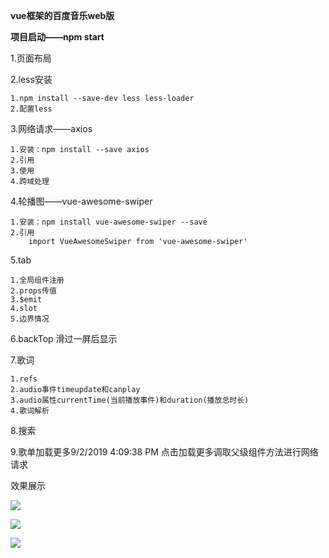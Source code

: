 **vue框架的百度音乐web版**

**项目启动——npm start**

1.页面布局
    
2.less安装

    1.npm install --save-dev less less-loader
    2.配置less

3.网络请求——axios

    1.安装：npm install --save axios
    2.引用
    3.使用
    4.跨域处理
        
4.轮播图——vue-awesome-swiper

    1.安装：npm install vue-awesome-swiper --save
    2.引用
        import VueAwesomeSwiper from 'vue-awesome-swiper'

5.tab

    1.全局组件注册
    2.props传值
    3.$emit
    4.slot
    5.边界情况

6.backTop
    滑过一屏后显示
 
7.歌词

    1.refs
    2.audio事件timeupdate和canplay
    3.audio属性currentTime(当前播放事件)和duration(播放总时长)
    4.歌词解析
        
8.搜索
    
9.歌单加载更多9/2/2019 4:09:38 PM 
    点击加载更多调取父级组件方法进行网络请求
    
效果展示

![](https://ftp.bmp.ovh/imgs/2019/09/9ed7265966f9a80a.png)

![](https://ftp.bmp.ovh/imgs/2019/09/89da1451f3fa7eb3.png)

![](https://ftp.bmp.ovh/imgs/2019/09/f3ca1ef6b860024e.png)
        


